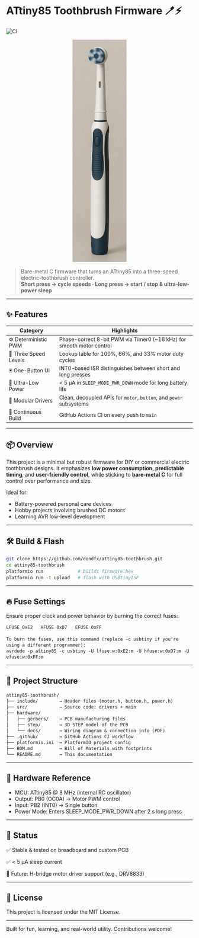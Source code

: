# ATtiny85 Toothbrush Firmware 🪥⚡

![CI](https://github.com/dondfx/attiny85-toothbrush/actions/workflows/ci.yml/badge.svg?branch=main)

<p align="center">
    <img src="hardware/docs/attiny85-toothbrush.png" alt="ATtiny85 Toothbrush Project" height="600"/>
</p>

> Bare-metal C firmware that turns an ATtiny85 into a three-speed electric-toothbrush controller.  
> **Short press → cycle speeds · Long press → start / stop & ultra-low-power sleep**

---

## ✨ Features

| Category         | Highlights                                                         |
|------------------|---------------------------------------------------------------------|
| ⚙️ Deterministic PWM | Phase-correct 8-bit PWM via Timer0 (~16 kHz) for smooth motor control |
| 🚀 Three Speed Levels | Lookup table for 100%, 66%, and 33% motor duty cycles              |
| 🖲️ One-Button UI     | INT0-based ISR distinguishes between short and long presses        |
| 🔋 Ultra-Low Power   | \< 5 µA in `SLEEP_MODE_PWR_DOWN` mode for long battery life         |
| 🧩 Modular Drivers   | Clean, decoupled APIs for `motor`, `button`, and `power` subsystems |
| 🔄 Continuous Build  | GitHub Actions CI on every push to `main`                          |

---

## 📦 Overview

This project is a minimal but robust firmware for DIY or commercial electric toothbrush designs. It emphasizes **low power consumption**, **predictable timing**, and **user-friendly control**, while sticking to **bare-metal C** for full control over performance and size.

Ideal for:

- Battery-powered personal care devices  
- Hobby projects involving brushed DC motors  
- Learning AVR low-level development  

---

## 🛠 Build & Flash

```bash
git clone https://github.com/dondfx/attiny85-toothbrush.git
cd attiny85-toothbrush
platformio run             # builds firmware.hex
platformio run -t upload   # flash with USBtinyISP
```

---

## 🔥 Fuse Settings

Ensure proper clock and power behavior by burning the correct fuses:

```text
LFUSE 0xE2   HFUSE 0xD7   EFUSE 0xFF

To burn the fuses, use this command (replace -c usbtiny if you're using a different programmer):
avrdude -p attiny85 -c usbtiny -U lfuse:w:0xE2:m -U hfuse:w:0xD7:m -U efuse:w:0xFF:m
```

---

## 📁 Project Structure

```text
attiny85-toothbrush/
├── include/        → Header files (motor.h, button.h, power.h)
├── src/            → Source code: drivers + main
├── hardware/
│   ├── gerbers/    → PCB manufacturing files
│   ├── step/       → 3D STEP model of the PCB
│   └── docs/       → Wiring diagram & connection info (PDF)
├── .github/        → GitHub Actions CI workflow
├── platformio.ini  → PlatformIO project config
├── BOM.md          → Bill of Materials with footprints
└── README.md       → This documentation 
```

---

## 📸 Hardware Reference

- MCU: ATtiny85 @ 8 MHz (internal RC oscillator)
- Output: PB0 (OC0A) → Motor PWM control
- Input: PB2 (INT0) → Single button
- Power Mode: Enters SLEEP_MODE_PWR_DOWN after 2 s long press

---

## 🧪 Status

✅ Stable & tested on breadboard and custom PCB

✅ < 5 µA sleep current

🔄 Future: H-bridge motor driver support (e.g., DRV8833)

---

## 📜 License

This project is licensed under the MIT License.

---

Built for fun, learning, and real-world utility. Contributions welcome!